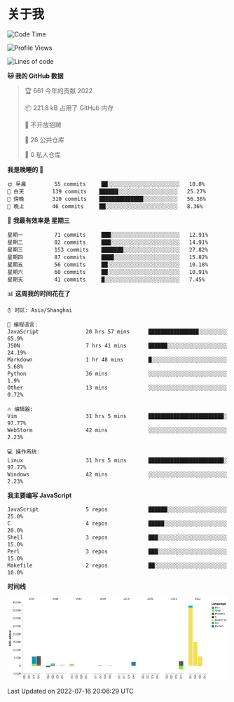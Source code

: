 # 关于我

<!--START_SECTION:waka-->
![Code Time](http://img.shields.io/badge/Code%20Time-0%20secs-blue)

![Profile Views](http://img.shields.io/badge/%E4%B8%AA%E4%BA%BA%E5%B0%81%E9%9D%A2%E8%A7%82%E7%9C%8B%E6%AC%A1%E6%95%B0-5-blue)

![Lines of code](https://img.shields.io/badge/%E4%BB%8E%E3%80%8C%E4%BD%A0%E5%A5%BD%E4%B8%96%E7%95%8C%E3%80%8D%E6%88%91%E5%B7%B2%E7%BB%8F%E5%86%99%E4%BA%86-77%20Thousand%20%E8%A1%8C%E4%BB%A3%E7%A0%81-blue)

**🐱 我的 GitHub 数据** 

> 🏆 661 今年的贡献 2022
 > 
> 📦 221.8 kB 占用了 GitHub 内存 
 > 
> 🚫 不开放招聘
 > 
> 📜 26 公共仓库 
 > 
> 🔑 0 私人仓库  
 > 
**我是晚睡的 🦉** 

```text
🌞 早晨         55 commits     ██░░░░░░░░░░░░░░░░░░░░░░░   10.0% 
🌆 白天         139 commits    ██████░░░░░░░░░░░░░░░░░░░   25.27% 
🌃 傍晚         310 commits    ██████████████░░░░░░░░░░░   56.36% 
🌙 晚上         46 commits     ██░░░░░░░░░░░░░░░░░░░░░░░   8.36%

```
📅 **我最有效率是 星期三** 

```text
星期一          71 commits     ███░░░░░░░░░░░░░░░░░░░░░░   12.91% 
星期二          82 commits     ███░░░░░░░░░░░░░░░░░░░░░░   14.91% 
星期三          153 commits    ███████░░░░░░░░░░░░░░░░░░   27.82% 
星期四          87 commits     ████░░░░░░░░░░░░░░░░░░░░░   15.82% 
星期五          56 commits     ██░░░░░░░░░░░░░░░░░░░░░░░   10.18% 
星期六          60 commits     ██░░░░░░░░░░░░░░░░░░░░░░░   10.91% 
星期天          41 commits     █░░░░░░░░░░░░░░░░░░░░░░░░   7.45%

```


📊 **这周我的时间花在了** 

```text
⌚︎ 时区: Asia/Shanghai

💬 编程语言: 
JavaScript               20 hrs 57 mins      ████████████████░░░░░░░░░   65.9% 
JSON                     7 hrs 41 mins       ██████░░░░░░░░░░░░░░░░░░░   24.19% 
Markdown                 1 hr 48 mins        █░░░░░░░░░░░░░░░░░░░░░░░░   5.68% 
Python                   36 mins             ░░░░░░░░░░░░░░░░░░░░░░░░░   1.9% 
Other                    13 mins             ░░░░░░░░░░░░░░░░░░░░░░░░░   0.72%

🔥 编辑器: 
Vim                      31 hrs 5 mins       ████████████████████████░   97.77% 
WebStorm                 42 mins             ░░░░░░░░░░░░░░░░░░░░░░░░░   2.23%

💻 操作系统: 
Linux                    31 hrs 5 mins       ████████████████████████░   97.77% 
Windows                  42 mins             ░░░░░░░░░░░░░░░░░░░░░░░░░   2.23%

```

**我主要编写 JavaScript** 

```text
JavaScript               5 repos             ██████░░░░░░░░░░░░░░░░░░░   25.0% 
C                        4 repos             █████░░░░░░░░░░░░░░░░░░░░   20.0% 
Shell                    3 repos             ███░░░░░░░░░░░░░░░░░░░░░░   15.0% 
Perl                     3 repos             ███░░░░░░░░░░░░░░░░░░░░░░   15.0% 
Makefile                 2 repos             ██░░░░░░░░░░░░░░░░░░░░░░░   10.0%

```


**时间线**

![Chart not found](https://raw.githubusercontent.com/Arondight/Arondight/master/charts/bar_graph.png) 


 Last Updated on 2022-07-16 20:06:29 UTC
<!--END_SECTION:waka-->
